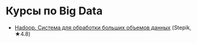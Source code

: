 # Курсы по Big Data
- [Hadoop. Система для обработки больших объемов данных](https://stepik.org/course/150/) (Stepik, ★4.8)
